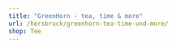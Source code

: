 ```yaml
---
title: "GreenHorn - tea, time & more"
url: /hersbruck/greenhorn-tea-time-und-more/
shop: Tee
---
```

